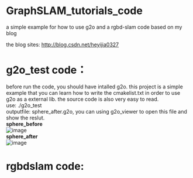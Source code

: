 # GraphSLAM_tutorials_code
a simple example for how to use g2o and a rgbd-slam code based on my blog

the blog sites: http://blog.csdn.net/heyijia0327

# g2o_test code：

before run the code, you should have intalled g2o. this project is a simple example that you can learn how to write the cmakelist.txt in order to use g2o as a external lib. the source code is also very easy to read.
</br>use: ./g2o_test
</br>outputfile: sphere_after.g2o, you can using g2o_viewer to open this file and show the reslut.
 </br>**sphere_before**</br>
![image](https://github.com/HeYijia/GraphSLAM_tutorials_code/blob/master/g2o_test/sphere_before.png)
</br>**sphere_after**</br>
![image](https://github.com/HeYijia/GraphSLAM_tutorials_code/blob/master/g2o_test/sphere_after.png)
# rgbdslam code:
